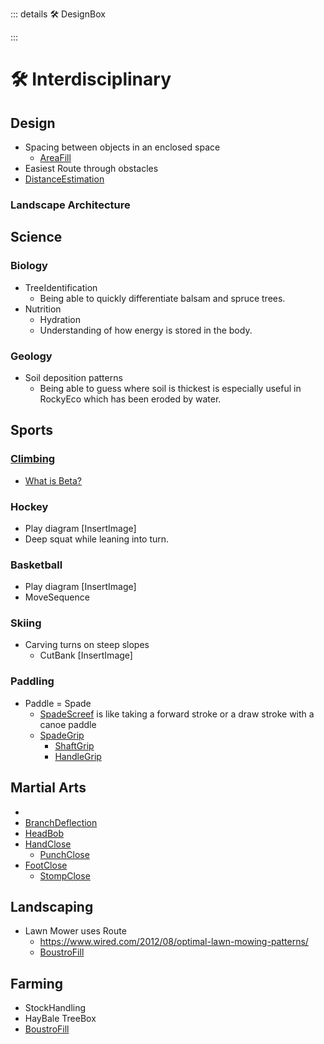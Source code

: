 ::: details 🛠 DesignBox



:::

# 🛠 Interdisciplinary

## Design

- Spacing between objects in an enclosed space
    - [AreaFill]()
- Easiest Route through obstacles
- [DistanceEstimation](/reference/Neuro/Estimation/DistanceEstimation)

### Landscape Architecture



## Science

### Biology

- TreeIdentification
    - Being able to quickly differentiate balsam and spruce trees.
- Nutrition
    - Hydration
    - Understanding of how energy is stored in the body.

### Geology

- Soil deposition patterns
    - Being able to guess where soil is thickest is especially useful in RockyEco which has been eroded by water.

## Sports

### [Climbing]()

- [What is Beta?]()

### Hockey

- Play diagram [InsertImage]
- Deep squat while leaning into turn.

### Basketball

- Play diagram [InsertImage]
- MoveSequence

### Skiing

- Carving turns on steep slopes
    - CutBank [InsertImage]   
### Paddling

- Paddle = Spade
    - [SpadeScreef]() is like taking a forward stroke or a draw stroke with a canoe paddle 
    - [SpadeGrip]()
        - [ShaftGrip]()
        - [HandleGrip]()

## Martial Arts

- []()
- [BranchDeflection](/reference/Move/PlantMove/BranchDeflection)
- [HeadBob]()
- [HandClose]()
    - [PunchClose]()
- [FootClose]()
    - [StompClose]()


## Landscaping

- Lawn Mower uses Route
    - https://www.wired.com/2012/08/optimal-lawn-mowing-patterns/
    - [BoustroFill]() 

## Farming

- StockHandling
- HayBale TreeBox  
- [BoustroFill]()


